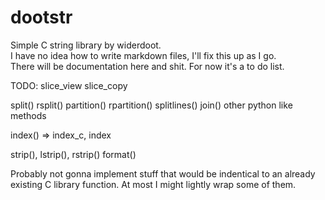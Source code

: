 
# dootstr

Simple C string library by widerdoot.  
I have no idea how to write markdown files, I'll fix this up as I go.  
There will be documentation here and shit. For now it's a to do list.  

TODO:
slice_view
slice_copy

split() rsplit()
partition() rpartition()
splitlines()
join()
other python like methods

index() => index_c, index

strip(), lstrip(), rstrip()
format()

Probably not gonna implement stuff that would be indentical to an already existing C library function.
At most I might lightly wrap some of them.
